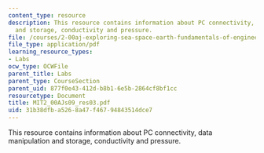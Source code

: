 ```yaml
---
content_type: resource
description: This resource contains information about PC connectivity, data manipulation
  and storage, conductivity and pressure.
file: /courses/2-00aj-exploring-sea-space-earth-fundamentals-of-engineering-design-spring-2009/31b38dfba5268a47f46794843514dce7_MIT2_00AJs09_res03.pdf
file_type: application/pdf
learning_resource_types:
- Labs
ocw_type: OCWFile
parent_title: Labs
parent_type: CourseSection
parent_uid: 877f0e43-412d-b8b1-6e5b-2864cf8bf1cc
resourcetype: Document
title: MIT2_00AJs09_res03.pdf
uid: 31b38dfb-a526-8a47-f467-94843514dce7
---
```

This resource contains information about PC connectivity, data manipulation and storage, conductivity and pressure.

